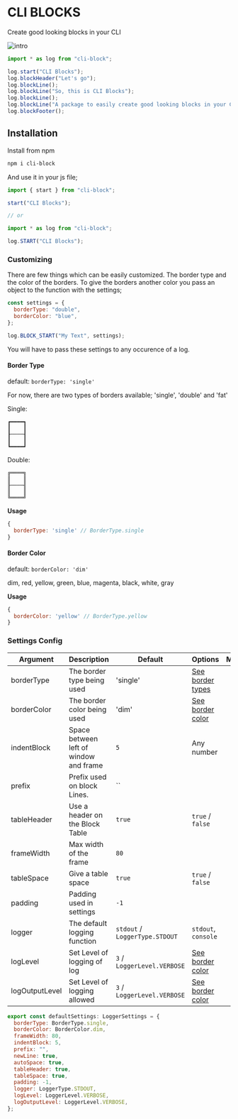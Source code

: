# CLI BLOCKS

Create good looking blocks in your CLI

![intro](https://i.ibb.co/9v2bx1N/Screenshot-2020-02-22-at-11-34-29.png)

```js
import * as log from "cli-block";

log.start("CLI Blocks");
log.blockHeader("Let's go");
log.blockLine();
log.blockLine("So, this is CLI Blocks");
log.blockLine();
log.blockLine("A package to easily create good looking blocks in your CLI");
log.blockFooter();
```

## Installation

Install from npm

```bash
npm i cli-block
```

And use it in your js file;

```js
import { start } from "cli-block";

start("CLI Blocks");

// or 

import * as log from "cli-block";

log.START("CLI Blocks");


```

### Customizing

There are few things which can be easily customized. The border type and the color of the borders.
To give the borders another color you pass an object to the function with the settings;

```js
const settings = {
  borderType: "double",
  borderColor: "blue",
};

log.BLOCK_START("My Text", settings);
```

You will have to pass these settings to any occurence of a log.

#### Border Type

default: `borderType: 'single'`

For now, there are two types of borders available; 'single', 'double' and 'fat'

Single:

```
┏━━━━┓
┃    ┃
┠────┨
┃    ┃
┗━━━━┛
```

Double:

```
╔════╗
║    ║
╟────╢
║    ║
╚════╝
```

__Usage__ 
```js
{
  borderType: 'single' // BorderType.single
}
```


#### Border Color

default: `borderColor: 'dim'`

dim, red, yellow, green, blue, magenta, black, white, gray

__Usage__

```js
{
  borderColor: 'yellow' // BorderType.yellow
}
```



### Settings Config

| Argument       | Description                            | Default                         | Options                             | More |
| -------------- | -------------------------------------- | ------------------------------- | ----------------------------------- | ---- |
| borderType     | The border type being used             | 'single'                        | [See border types](#border-type)    |
| borderColor    | The border color being used            | 'dim'                           | [See border color](#border-color)   |      |
| indentBlock    | Space between left of window and frame | `5`                             | Any number                          |      |
| prefix         | Prefix used on block Lines.            | ``                              |                                     |      |
| tableHeader    | Use a header on the Block Table        | `true`                          | `true` / `false`                    |      |
| frameWidth     | Max width of the frame                 | `80`                            |                                     |      |
| tableSpace     | Give a table space                     | `true`                          | `true` / `false`                    |      |
| padding        | Padding used in settings               | `-1`                            |                                     |
| logger         | The default logging function           | `stdout` / `LoggerType.STDOUT ` | `stdout`, `console`                 |
| logLevel       | Set Level of logging of log            | `3` / `LoggerLevel.VERBOSE`     | [See border color](#logging-levels) |
| logOutputLevel | Set Level of logging allowed           | `3` / `LoggerLevel.VERBOSE`     | [See border color](#logging-levels) |


```js
export const defaultSettings: LoggerSettings = {
  borderType: BorderType.single,
  borderColor: BorderColor.dim,
  frameWidth: 80,
  indentBlock: 5,
  prefix: "",
  newLine: true,
  autoSpace: true,
  tableHeader: true,
  tableSpace: true,
  padding: -1,
  logger: LoggerType.STDOUT,
  logLevel: LoggerLevel.VERBOSE,
  logOutputLevel: LoggerLevel.VERBOSE,
};
```
